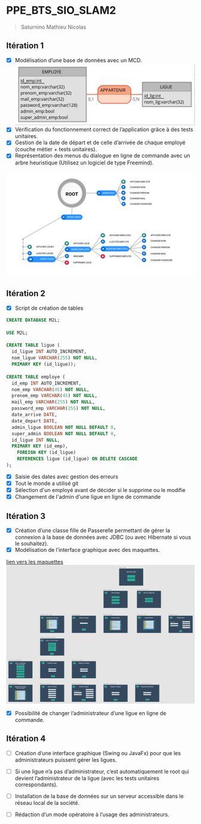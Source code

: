 # PPE_BTS_SIO_SLAM2
> Saturnino Mathieu Nicolas

## Itération 1

- [x] Modélisation d’une base de données avec un MCD.
![MCD](https://raw.githubusercontent.com/NicoLarson/PPE_BTS_SIO_SLAM2/master/MCD.png)
- [x] Vérification du fonctionnement correct de l’application grâce à des tests unitaires.
- [x] Gestion de la date de départ et de celle d’arrivée de chaque employé (couche métier + tests unitaires).
- [x] Représentation des menus du dialogue en ligne de commande avec un arbre heuristique (Utilisez un logiciel de type Freemind). 

![TreeMind](https://raw.githubusercontent.com/NicoLarson/PPE_BTS_SIO_SLAM2/master/Menu.png)


## Itération 2

- [x] Script de création de tables

```sql
CREATE DATABASE M2L;

USE M2L;

CREATE TABLE ligue (
  id_ligue INT AUTO_INCREMENT,
  nom_ligue VARCHAR(255) NOT NULL,
  PRIMARY KEY (id_ligue));

CREATE TABLE employe (
  id_emp INT AUTO_INCREMENT,
  nom_emp VARCHAR(45) NOT NULL,
  prenom_emp VARCHAR(45) NOT NULL,
  mail_emp VARCHAR(255) NOT NULL,
  password_emp VARCHAR(255) NOT NULL,
  date_arrive DATE,
  date_depart DATE,
  admin_ligue BOOLEAN NOT NULL DEFAULT 0,
  super_admin BOOLEAN NOT NULL DEFAULT 0,
  id_ligue INT NULL,
  PRIMARY KEY (id_emp),
    FOREIGN KEY (id_ligue)
    REFERENCES ligue (id_ligue) ON DELETE CASCADE
);

```

- [x] Saisie des dates avec gestion des erreurs
- [x] Tout le monde a utilisé git
- [x] Sélection d'un employé avant de décider si le supprime ou le modifie
- [x] Changement de l'admin d'une ligue en ligne de commande

## Itération 3

- [x] Création d’une classe fille de Passerelle permettant de gérer la connexion à la base de données avec JDBC (ou avec Hibernate si vous le souhaitez).
- [x] Modélisation de l’interface graphique avec des maquettes.

[lien vers les maquettes](https://github.com/NicoLarson/PPE_BTS_SIO_SLAM2/blob/master/maquettes_interface_graphique.pdf)
![previewMaquettes](https://raw.githubusercontent.com/NicoLarson/PPE_BTS_SIO_SLAM2/master/preview_maquettes.png)
- [x] Possibilité de changer l’administrateur d’une ligue en ligne de commande. 

## Itération 4

- [ ] Création d’une interface graphique (Swing ou JavaFx) pour que les administrateurs puissent gérer les ligues.
- [ ] Si une ligue n’a pas d’administrateur, c’est automatiquement le root qui devient l’administrateur de la ligue (avec les tests unitaires correspondants).
- [ ] Installation de la base de données sur un serveur accessible dans le réseau local de la société.
- [ ] Rédaction d’un mode opératoire à l’usage des administrateurs. 



